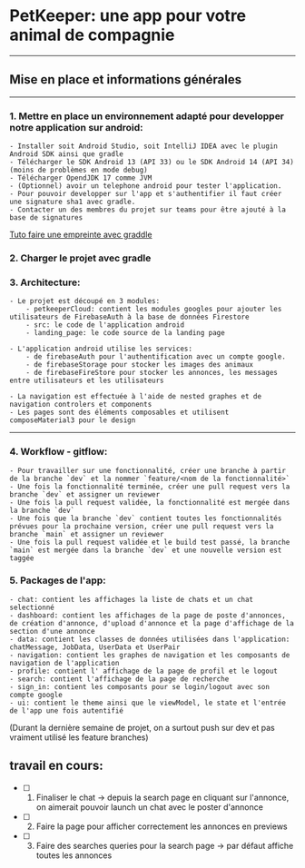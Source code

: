 # PetKeeper:  une app pour votre animal de compagnie

---

## Mise en place et informations générales

---

### 1. Mettre en place un environnement adapté pour developper notre application sur android:

    - Installer soit Android Studio, soit IntelliJ IDEA avec le plugin Android SDK ainsi que gradle
    - Télécharger le SDK Android 13 (API 33) ou le SDK Android 14 (API 34) (moins de problèmes en mode debug)
    - Télécharger OpendJDK 17 comme JVM
    - (Optionnel) avoir un telephone android pour tester l'application. 
    - Pour pouvoir developper sur l'app et s'authentifier il faut créer une signature sha1 avec gradle.
    - Contacter un des membres du projet sur teams pour être ajouté à la base de signatures
    
[Tuto faire une empreinte avec graddle](https://developers.google.com/android/guides/client-auth#using_gradles_signing_report)

### 2. Charger le projet avec gradle

### 3. Architecture:
    - Le projet est découpé en 3 modules:
        - petkeeperCloud: contient les modules googles pour ajouter les utilisateurs de FirebaseAuth à la base de données Firestore
        - src: le code de l'application android
        - landing_page: le code source de la landing page
        
    - L'application android utilise les services:
        - de firebaseAuth pour l'authentification avec un compte google.
        - de firebaseStorage pour stocker les images des animaux
        - de firebaseFireStore pour stocker les annonces, les messages entre utilisateurs et les utilisateurs

    - La navigation est effectuée à l'aide de nested graphes et de navigation controlers et components
    - Les pages sont des éléments composables et utilisent composeMaterial3 pour le design

        
---

### 4. Workflow - gitflow:

    - Pour travailler sur une fonctionnalité, créer une branche à partir de la branche `dev` et la nommer `feature/<nom de la fonctionnalité>`
    - Une fois la fonctionnalité terminée, créer une pull request vers la branche `dev` et assigner un reviewer
    - Une fois la pull request validée, la fonctionnalité est mergée dans la branche `dev`
    - Une fois que la branche `dev` contient toutes les fonctionnalités prévues pour la prochaine version, créer une pull request vers la branche `main` et assigner un reviewer
    - Une fois la pull request validée et le build test passé, la branche `main` est mergée dans la branche `dev` et une nouvelle version est taggée


### 5. Packages de l'app:

    - chat: contient les affichages la liste de chats et un chat selectionné
    - dashboard: contient les affichages de la page de poste d'annonces, de création d'annonce, d'upload d'annonce et la page d'affichage de la section d'une annonce
    - data: contient les classes de données utilisées dans l'application: chatMessage, JobData, UserData et UserPair
    - navigation: contient les graphes de navigation et les composants de navigation de l'application
    - profile: contient l' affichage de la page de profil et le logout
    - search: contient l'affichage de la page de recherche
    - sign_in: contient les composants pour se login/logout avec son compte google
    - ui: contient le theme ainsi que le viewModel, le state et l'entrée de l'app une fois autentifié

(Durant la dernière semaine de projet, on a surtout push sur dev et pas vraiment utilisé les feature branches)

## travail en cours:

- [ ] 1. Finaliser le chat -> depuis la search page en cliquant sur l'annonce, on aimerait pouvoir launch un chat avec le poster d'annonce
- [ ] 2. Faire la page pour afficher correctement les annonces en previews
- [ ] 3. Faire des searches queries pour la search page -> par défaut affiche toutes les annonces